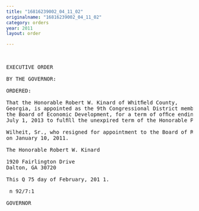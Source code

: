 ```yaml
---
title: "16816239002_04_11_02"
originalname: "16816239002_04_11_02"
category: orders
year: 2011
layout: order

---
```

<pre>
 

EXECUTIVE ORDER

BY THE GOVERNOR:

ORDERED:

That the Honorable Robert W. Kinard of Whitﬁeld County,
Georgia, is appointed as the 9th Congressional District member of
the Board of Economic Development, for a term of ofﬁce ending
July 1, 2013 to fulﬁll the unexpired term of the Honorable Philip A.

Wilheit, Sr., who resigned for appointment to the Board of Regents
on January 10, 2011.

The Honorable Robert W. Kinard

1920 Fairlington Drive
Dalton, GA 30720

This Q 75 day of February, 201 1.

 n 92/7:1

GOVERNOR

</pre>
